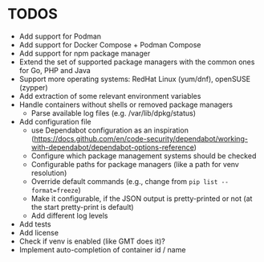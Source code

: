 # TODOS

- Add support for Podman
- Add support for Docker Compose + Podman Compose
- Add support for npm package manager
- Extend the set of supported package managers with the common ones for Go, PHP and Java
- Support more operating systems: RedHat Linux (yum/dnf), openSUSE (zypper)
- Add extraction of some relevant environment variables
- Handle containers without shells or removed package managers
  - Parse available log files (e.g. /var/lib/dpkg/status)
- Add configuration file
  - use Dependabot configuration as an inspiration (<https://docs.github.com/en/code-security/dependabot/working-with-dependabot/dependabot-options-reference>)
  - Configure which package management systems should be checked
  - Configurable paths for package managers (like a path for venv resolution)
  - Override default commands (e.g., change from `pip list --format=freeze`)
  - Make it configurable, if the JSON output is pretty-printed or not (at the start pretty-print is default)
  - Add different log levels
- Add tests
- Add license
- Check if venv is enabled (like GMT does it)?
- Implement auto-completion of container id / name
